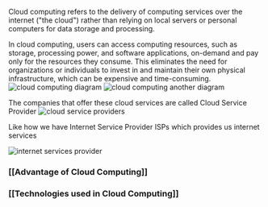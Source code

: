 Cloud computing refers to the delivery of computing services over the internet ("the cloud") rather than relying on local servers or personal computers for data storage and processing. 

In cloud computing, users can access computing resources, such as storage, processing power, and software applications, on-demand and pay only for the resources they consume. This eliminates the need for organizations or individuals to invest in and maintain their own physical infrastructure, which can be expensive and time-consuming.
![cloud computing diagram](https://upload.wikimedia.org/wikipedia/commons/b/b5/Cloud_computing.svg)
![cloud computing another diagram](https://www.sap.com/dam/application/shared/graphics/what-is-cloud-computing.svg)




The companies that offer these cloud services are called Cloud Service Provider
![cloud service providers](https://f4n3x6c5.stackpathcdn.com/article/top-10-cloud-service-providers/Images/Top%20cloud%20providers.jpg)



Like how we have Internet Service Provider ISPs which provides us internet services

![internet services provider](https://www.vssmonitoring.com/wp-content/uploads/2021/06/Internet-Service-Companies-1024x464.png)



### [[Advantage of Cloud Computing]]
### [[Technologies used in Cloud Computing]]


